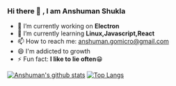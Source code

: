 ### Hi there 👋 , I am Anshuman Shukla

- 🔭 I’m currently working on **Electron** 
- 🌱 I’m currently learning **Linux,Javascript,React**
- 📫 How to reach me: anshuman.gomicro@gmail.com
- 😄 I'm addicted to growth
- ⚡ Fun fact: **I like to lie often**:grin:

[![Anshuman's github stats](https://github-readme-stats.vercel.app/api?username=anshuman-com&count_private=true&show_icons=true&theme=radical&hide_rank=false)](https://github.com/anuraghazra/github-readme-stats)
[![Top Langs](https://github-readme-stats.vercel.app/api/top-langs/?username=anshuman-com)](https://github.com/anshuman-com/github-readme-stats)
